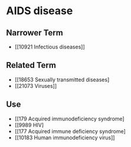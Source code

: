 # AIDS disease  

## Narrower Term

- [[10921 Infectious diseases]]  

## Related Term

- [[18653 Sexually transmitted diseases]
- [[21073 Viruses]]  

## Use

- [[179 Acquired immunodeficiency syndrome]
- [[9989 HIV]
- [[177 Acquired immune deficiency syndrome]
- [[10183 Human immunodeficiency virus]]  

